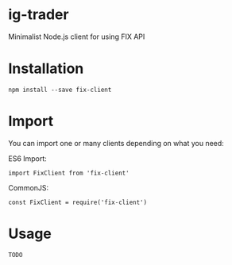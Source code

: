 # ig-trader
Minimalist Node.js client for using FIX API

# Installation

`npm install --save fix-client`

# Import

You can import one or many clients depending on what you need:

ES6 Import:

`import FixClient from 'fix-client'`

CommonJS:

`const FixClient = require('fix-client')`

# Usage

```
TODO
```